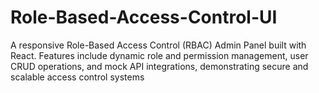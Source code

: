 # Role-Based-Access-Control-UI
A responsive Role-Based Access Control (RBAC) Admin Panel built with React. Features include dynamic role and permission management, user CRUD operations, and mock API integrations, demonstrating secure and scalable access control systems
